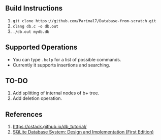 ## Build Instructions

1. `git clone https://github.com/Parimal7/Database-from-scratch.git`
2. `clang db.c -o db.out`
3. `./db.out mydb.db`

## Supported Operations
- You can type `.help` for a list of possible commands.
- Currently it supports insertions and searching.

## TO-DO
1. Add splitting of internal nodes of b+ tree.
2. Add deletion operation.

## References
1. https://cstack.github.io/db_tutorial/
2. [SQLite Database System: Design and Implementation (First Edition)](https://books.google.co.in/books/about/SQLite_Database_System_Design_and_Implem.html?id=9Z6IQQnX1JEC&redir_esc=y "SQLite Database System: Design and Implementation (First Edition)")
